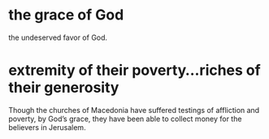 #  the grace of God 
the undeserved favor of God.
#  extremity of their poverty…riches of their generosity 
Though the churches of Macedonia
have suffered testings of affliction and poverty, by God’s grace, they have been able to collect money for the believers in Jerusalem.

